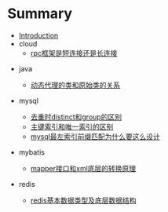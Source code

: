 # Summary

* [Introduction](README.md)
* cloud
  * [rpc框架是短连接还是长连接](cloud/rpc/rpc框架是短连接还是长连接.md)


- java
  - [动态代理的类和原始类的关系](java/动态代理的类和原始类的关系.md)
- mysql
  - [去重时distinct和group的区别](mysql/去重时distinct和group的区别.md)
  - [主键索引和唯一索引的区别](mysql/主键索引和唯一索引的区别.md)
  - [mysql最左索引前缀匹配为什么要这么设计](mysql/mysql最左索引前缀匹配为什么要这么设计.md)
- mybatis
  - [mapper接口和xml底层的转换原理](mybatis/mapper接口和xml底层的转换原理.md)
- redis

  - [redis基本数据类型及底层数据结构](redis/redis基本数据类型及底层数据结构.md)
